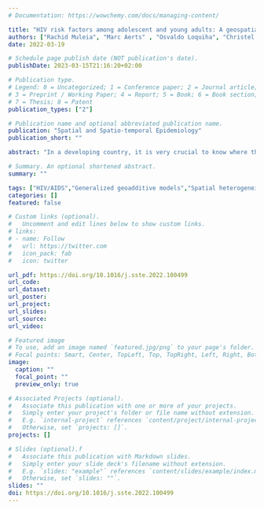 ```yaml
---
# Documentation: https://wowchemy.com/docs/managing-content/

title: "HIV risk factors among adolescent and young adults: A geospatial–temporal analysis of Mozambique AIDS indicator survey data"
authors: ["Rachid Muleia", "Marc Aerts" , "Osvaldo Loquiha", "Christel Faes"]
date: 2022-03-19

# Schedule page publish date (NOT publication's date).
publishDate: 2023-03-15T21:16:20+02:00

# Publication type.
# Legend: 0 = Uncategorized; 1 = Conference paper; 2 = Journal article;
# 3 = Preprint / Working Paper; 4 = Report; 5 = Book; 6 = Book section;
# 7 = Thesis; 8 = Patent
publication_types: ["2"]

# Publication name and optional abbreviated publication name.
publication: "Spatial and Spatio-temporal Epidemiology"
publication_short: ""

abstract: "In a developing country, it is very crucial to know where the HIV/AIDS epidemic is much more prevalent and where direct interventions are needed, especially when managing limited and scarce resources. We therefore examine the spatial distribution of HIV in Mozambique, and also assess how the epidemic evolved over a six-year period (2009–2015), with respect to potential risk factors among adolescents and young adults. We used data from the 2009 and 2015 Mozambique AIDS indicator surveys. The data were analysed jointly, by extending the work of Muleia et al. (2020) to allow for different bivariate spatial smoothing functions for both surveys. The results showed considerable spatial variation. From 2009 to 2015, the probability to be HIV positive reduced by 43.6% for young women. The results also showed dependence of the probability for HIV infection on sociodemographic factors. The findings herein will help health officials design efficient target interventions."

# Summary. An optional shortened abstract.
summary: ""

tags: ["HIV/AIDS","Generalized geoadditive models","Spatial heterogeneity","Joint modelling"]
categories: []
featured: false

# Custom links (optional).
#   Uncomment and edit lines below to show custom links.
# links:
# - name: Follow
#   url: https://twitter.com
#   icon_pack: fab
#   icon: twitter

url_pdf: https://doi.org/10.1016/j.sste.2022.100499
url_code:
url_dataset:
url_poster:
url_project:
url_slides:
url_source:
url_video:

# Featured image
# To use, add an image named `featured.jpg/png` to your page's folder. 
# Focal points: Smart, Center, TopLeft, Top, TopRight, Left, Right, BottomLeft, Bottom, BottomRight.
image:
  caption: ""
  focal_point: ""
  preview_only: true

# Associated Projects (optional).
#   Associate this publication with one or more of your projects.
#   Simply enter your project's folder or file name without extension.
#   E.g. `internal-project` references `content/project/internal-project/index.md`.
#   Otherwise, set `projects: []`.
projects: []

# Slides (optional).f
#   Associate this publication with Markdown slides.
#   Simply enter your slide deck's filename without extension.
#   E.g. `slides: "example"` references `content/slides/example/index.md`.
#   Otherwise, set `slides: ""`.
slides: ""
doi: https://doi.org/10.1016/j.sste.2022.100499
---
```

